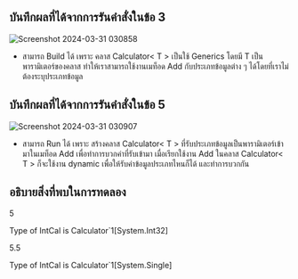 ## บันทึกผลที่ได้จากการรันคำสั่งในข้อ 3

![Screenshot 2024-03-31 030858](https://github.com/ironmanwin1/03376836-OOP-2566-Lab-14/assets/144198724/d24ce7af-1438-4731-84af-7516aca79c2d)


- สามารถ Build ได้ เพราะ คลาส Calculator< T > เป็นใช้ Generics โดยมี T เป็นพารามิเตอร์ของคลาส ทำให้เราสามารถใช้งานเมท็อด Add กับประเภทข้อมูลต่าง ๆ ได้โดยที่เราไม่ต้องระบุประเภทข้อมูล

## บันทึกผลที่ได้จากการรันคำสั่งในข้อ 5

![Screenshot 2024-03-31 030907](https://github.com/ironmanwin1/03376836-OOP-2566-Lab-14/assets/144198724/b87c488c-85eb-47f1-a0f9-087f7cd69f26)


- สามารถ Run ได้ เพราะ สร้างคลาส Calculator< T > ที่รับประเภทข้อมูลเป็นพารามิเตอร์เข้ามาในเมท็อด Add เพื่อทำการบวกค่าที่รับเข้ามา เมื่อเรียกใช้งาน Add ในคลาส Calculator< T > ก็จะใช้งาน dynamic เพื่อให้รับค่าข้อมูลประเภทไหนก็ได้ และทำการบวกกัน

## อธิบายสิ่งที่พบในการทดลอง

5
            
Type of IntCal is Calculator`1[System.Int32]
            
5.5
                
Type of IntCal is Calculator`1[System.Single]
